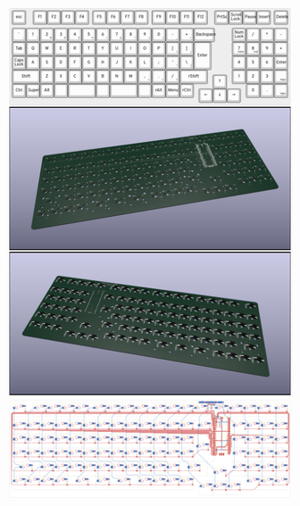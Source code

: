 ![Layout](keyboard-layout.png)
![front pcb kicad render](F_pcb.png)
![back pcb kicad render](B_pcb.png)
![PCB tracks](keeb-x3-brd.svg)
